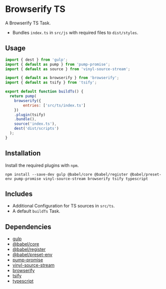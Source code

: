 Browserify TS
================================================================================

A Browserify TS Task.

- Bundles `index.ts` in `src/js` with required files to `dist/styles`.

Usage
--------------------------------------------------------------------------------

```javascript
import { dest } from 'gulp';
import { default as pump } from 'pump-promise';
import { default as source } from 'vinyl-source-stream';

import { default as browserify } from 'browserify';
import { default as tsify } from 'tsify';

export default function buildTs() {
  return pump(
    browserify({
    	entries: ['src/ts/index.ts']
    })
    .plugin(tsify)
    .bundle(),
    source('index.ts'),
    dest('dist/scripts')
  );
}

```

Installation
--------------------------------------------------------------------------------

Install the required plugins with `npm`.

`npm install --save-dev gulp @babel/core @babel/register @babel/preset-env pump-promise vinyl-source-stream browserify tsify typescript`

Includes
--------------------------------------------------------------------------------

- Additional Configuration for TS sources in `src/ts`.
- A default `buildTs` Task.

Dependencies
--------------------------------------------------------------------------------

- [gulp](https://www.npmjs.com/package/gulp)
- [@babel/core](https://www.npmjs.com/package/@babel/core)
- [@babel/register](https://www.npmjs.com/package/@babel/register)
- [@babel/preset-env](https://www.npmjs.com/package/@babel/preset-env)
- [pump-promise](https://www.npmjs.com/package/pump-promise)
- [vinyl-source-stream](https://www.npmjs.com/package/vinyl-source-stream)
- [browserify](https://www.npmjs.com/package/browserify)
- [tsify](https://www.npmjs.com/package/tsify)
- [typescript](https://www.npmjs.com/package/typescript)
